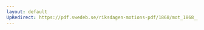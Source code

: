 ```yaml
---
layout: default
UpRedirect: https://pdf.swedeb.se/riksdagen-motions-pdf/1868/mot_1868__ak__00122/mot_1868__ak__00122_010.pdf
---
```

